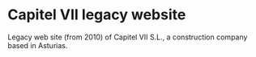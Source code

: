 # Capitel VII legacy website

Legacy web site (from 2010) of Capitel VII S.L., a construction company based in Asturias.
